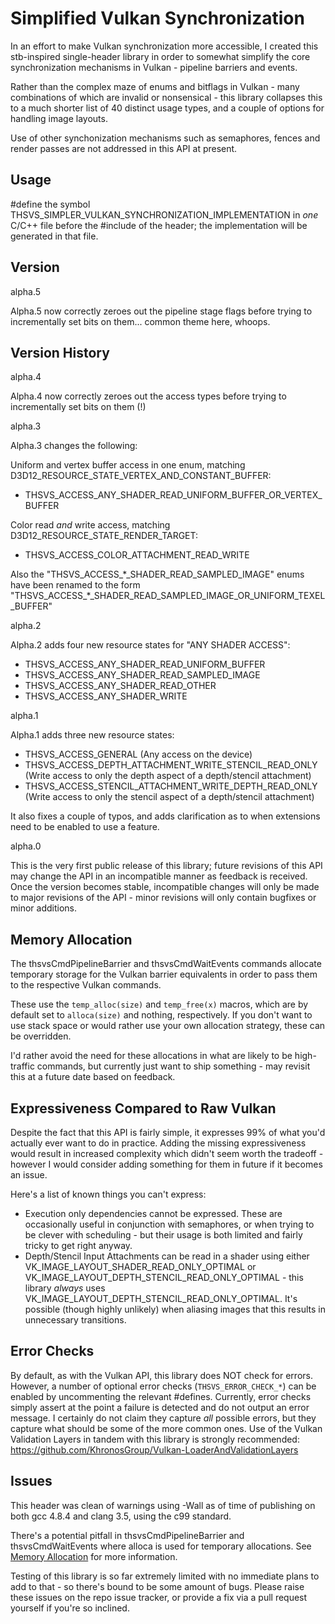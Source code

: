 # Simplified Vulkan Synchronization

In an effort to make Vulkan synchronization more accessible, I created this
stb-inspired single-header library in order to somewhat simplify the core
synchronization mechanisms in Vulkan - pipeline barriers and events.

Rather than the complex maze of enums and bitflags in Vulkan - many
combinations of which are invalid or nonsensical - this library collapses
this to a much shorter list of 40 distinct usage types, and a couple of
options for handling image layouts.

Use of other synchonization mechanisms such as semaphores, fences and render
passes are not addressed in this API at present.

## Usage

#define the symbol THSVS_SIMPLER_VULKAN_SYNCHRONIZATION_IMPLEMENTATION in
*one* C/C++ file before the #include of the header; the implementation
will be generated in that file.

## Version

alpha.5

Alpha.5 now correctly zeroes out the pipeline stage flags before trying to incrementally set bits on them... common theme here, whoops.

## Version History

alpha.4

Alpha.4 now correctly zeroes out the access types before trying to incrementally set bits on them (!)

alpha.3
    
Alpha.3 changes the following:
	
Uniform and vertex buffer access in one enum, matching D3D12_RESOURCE_STATE_VERTEX_AND_CONSTANT_BUFFER:
 - THSVS_ACCESS_ANY_SHADER_READ_UNIFORM_BUFFER_OR_VERTEX_BUFFER
	 
Color read *and* write access, matching D3D12_RESOURCE_STATE_RENDER_TARGET:
 - THSVS_ACCESS_COLOR_ATTACHMENT_READ_WRITE
	 
Also the "THSVS_ACCESS_\*\_SHADER_READ_SAMPLED_IMAGE" enums have been renamed to the form "THSVS_ACCESS_\*\_SHADER_READ_SAMPLED_IMAGE_OR_UNIFORM_TEXEL_BUFFER"

alpha.2

Alpha.2 adds four new resource states for "ANY SHADER ACCESS":
 - THSVS_ACCESS_ANY_SHADER_READ_UNIFORM_BUFFER
 - THSVS_ACCESS_ANY_SHADER_READ_SAMPLED_IMAGE
 - THSVS_ACCESS_ANY_SHADER_READ_OTHER
 - THSVS_ACCESS_ANY_SHADER_WRITE
 
alpha.1

Alpha.1 adds three new resource states:
 - THSVS_ACCESS_GENERAL (Any access on the device)
 - THSVS_ACCESS_DEPTH_ATTACHMENT_WRITE_STENCIL_READ_ONLY (Write access to only the depth aspect of a depth/stencil attachment)
 - THSVS_ACCESS_STENCIL_ATTACHMENT_WRITE_DEPTH_READ_ONLY (Write access to only the stencil aspect of a depth/stencil attachment)

It also fixes a couple of typos, and adds clarification as to when extensions need to be enabled to use a feature.

alpha.0

This is the very first public release of this library; future revisions
of this API may change the API in an incompatible manner as feedback is
received.
Once the version becomes stable, incompatible changes will only be made
to major revisions of the API - minor revisions will only contain
bugfixes or minor additions.

## Memory Allocation

The thsvsCmdPipelineBarrier and thsvsCmdWaitEvents commands allocate
temporary storage for the Vulkan barrier equivalents in order to pass them
to the respective Vulkan commands.

These use the `temp_alloc(size)` and `temp_free(x)` macros, which are by
default set to `alloca(size)` and nothing, respectively.
If you don't want to use stack space or would rather use your own
allocation strategy, these can be overridden.

I'd rather avoid the need for these allocations in what are likely to be
high-traffic commands, but currently just want to ship something - may
revisit this at a future date based on feedback.

## Expressiveness Compared to Raw Vulkan

Despite the fact that this API is fairly simple, it expresses 99% of
what you'd actually ever want to do in practice.
Adding the missing expressiveness would result in increased complexity
which didn't seem worth the tradeoff - however I would consider adding
something for them in future if it becomes an issue.

Here's a list of known things you can't express:

* Execution only dependencies cannot be expressed.
  These are occasionally useful in conjunction with semaphores, or when
  trying to be clever with scheduling - but their usage is both limited
  and fairly tricky to get right anyway.
* Depth/Stencil Input Attachments can be read in a shader using either
  VK_IMAGE_LAYOUT_SHADER_READ_ONLY_OPTIMAL or
  VK_IMAGE_LAYOUT_DEPTH_STENCIL_READ_ONLY_OPTIMAL - this library
  *always* uses VK_IMAGE_LAYOUT_DEPTH_STENCIL_READ_ONLY_OPTIMAL.
  It's possible (though highly unlikely) when aliasing images that this
  results in unnecessary transitions.

## Error Checks

By default, as with the Vulkan API, this library does NOT check for
errors.
However, a number of optional error checks (`THSVS_ERROR_CHECK_*`) can be
enabled by uncommenting the relevant #defines.
Currently, error checks simply assert at the point a failure is detected
and do not output an error message.
I certainly do not claim they capture *all* possible errors, but they
capture what should be some of the more common ones.
Use of the Vulkan Validation Layers in tandem with this library is
strongly recommended:
    https://github.com/KhronosGroup/Vulkan-LoaderAndValidationLayers

## Issues

This header was clean of warnings using -Wall as of time of publishing
on both gcc 4.8.4 and clang 3.5, using the c99 standard.

There's a potential pitfall in thsvsCmdPipelineBarrier and thsvsCmdWaitEvents
where alloca is used for temporary allocations. See
[Memory Allocation](#memory-allocation) for more information.

Testing of this library is so far extremely limited with no immediate
plans to add to that - so there's bound to be some amount of bugs.
Please raise these issues on the repo issue tracker, or provide a fix
via a pull request yourself if you're so inclined.
